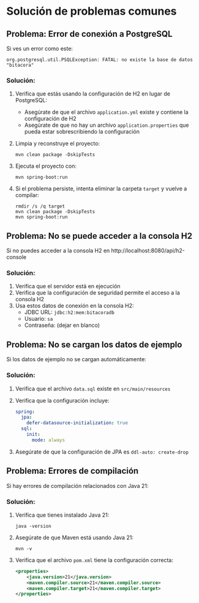 # Solución de problemas comunes

## Problema: Error de conexión a PostgreSQL

Si ves un error como este:

```
org.postgresql.util.PSQLException: FATAL: no existe la base de datos "bitacora"
```

### Solución:

1. Verifica que estás usando la configuración de H2 en lugar de PostgreSQL:
   - Asegúrate de que el archivo `application.yml` existe y contiene la configuración de H2
   - Asegúrate de que no hay un archivo `application.properties` que pueda estar sobrescribiendo la configuración

2. Limpia y reconstruye el proyecto:
   ```
   mvn clean package -DskipTests
   ```

3. Ejecuta el proyecto con:
   ```
   mvn spring-boot:run
   ```

4. Si el problema persiste, intenta eliminar la carpeta `target` y vuelve a compilar:
   ```
   rmdir /s /q target
   mvn clean package -DskipTests
   mvn spring-boot:run
   ```

## Problema: No se puede acceder a la consola H2

Si no puedes acceder a la consola H2 en http://localhost:8080/api/h2-console

### Solución:

1. Verifica que el servidor está en ejecución
2. Verifica que la configuración de seguridad permite el acceso a la consola H2
3. Usa estos datos de conexión en la consola H2:
   - JDBC URL: `jdbc:h2:mem:bitacoradb`
   - Usuario: `sa`
   - Contraseña: (dejar en blanco)

## Problema: No se cargan los datos de ejemplo

Si los datos de ejemplo no se cargan automáticamente:

### Solución:

1. Verifica que el archivo `data.sql` existe en `src/main/resources`
2. Verifica que la configuración incluye:
   ```yaml
   spring:
     jpa:
       defer-datasource-initialization: true
     sql:
       init:
         mode: always
   ```

3. Asegúrate de que la configuración de JPA es `ddl-auto: create-drop`

## Problema: Errores de compilación

Si hay errores de compilación relacionados con Java 21:

### Solución:

1. Verifica que tienes instalado Java 21:
   ```
   java -version
   ```

2. Asegúrate de que Maven está usando Java 21:
   ```
   mvn -v
   ```

3. Verifica que el archivo `pom.xml` tiene la configuración correcta:
   ```xml
   <properties>
       <java.version>21</java.version>
       <maven.compiler.source>21</maven.compiler.source>
       <maven.compiler.target>21</maven.compiler.target>
   </properties>
   ```
